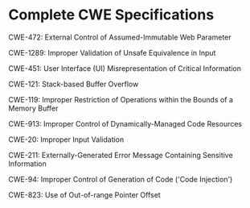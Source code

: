 

# Complete CWE Specifications

CWE-472: External Control of Assumed-Immutable Web Parameter

CWE-1289: Improper Validation of Unsafe Equivalence in Input

CWE-451: User Interface (UI) Misrepresentation of Critical Information

CWE-121: Stack-based Buffer Overflow

CWE-119: Improper Restriction of Operations within the Bounds of a Memory Buffer

CWE-913: Improper Control of Dynamically-Managed Code Resources

CWE-20: Improper Input Validation

CWE-211: Externally-Generated Error Message Containing Sensitive Information

CWE-94: Improper Control of Generation of Code ('Code Injection')

CWE-823: Use of Out-of-range Pointer Offset